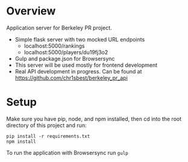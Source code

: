 Overview
========

Application server for Berkeley PR project.

- Simple flask server with two mocked URL endpoints
    - localhost:5000/rankings
    - localhost:5000/players/du19fj3o2
- Gulp and package.json for Browsersync
- This server will be used mostly for frontend development
- Real API development in progress. Can be found at https://github.com/chr1sbest/berkeley_pr_api 


Setup
=======

Make sure you have pip, node, and npm installed, then cd into the root directory of this project and run:

```
pip install -r requirements.txt
npm install
```

To run the application with Browsersync
run `gulp`
